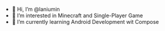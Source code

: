 - 👋 Hi, I’m @laniumin
- 👀 I’m interested in Minecraft and Single-Player Game
- 🌱 I’m currently learning Android Development wit Compose
